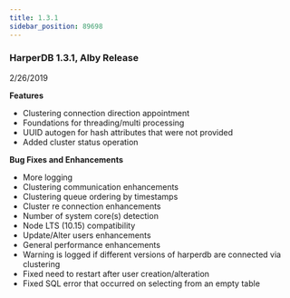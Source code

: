 ```yaml
---
title: 1.3.1
sidebar_position: 89698
---
```


### HarperDB 1.3.1, Alby Release

2/26/2019

**Features**

- Clustering connection direction appointment
- Foundations for threading/multi processing
- UUID autogen for hash attributes that were not provided
- Added cluster status operation

**Bug Fixes and Enhancements**

- More logging
- Clustering communication enhancements
- Clustering queue ordering by timestamps
- Cluster re connection enhancements
- Number of system core(s) detection
- Node LTS (10.15) compatibility
- Update/Alter users enhancements
- General performance enhancements
- Warning is logged if different versions of harperdb are connected via clustering
- Fixed need to restart after user creation/alteration
- Fixed SQL error that occurred on selecting from an empty table
